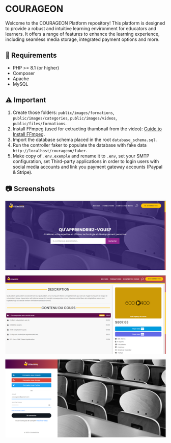 # COURAGEON
Welcome to the COURAGEON Platform repository! This platform is designed to provide a robust and intuitive learning 
environment for educators and learners. It offers a range of features to enhance the learning experience, 
including seamless media storage, integrated payment options and more.

## :wrench: Requirements

-   PHP >= 8.1 (or higher)
-   Composer
-   Apache
-   MySQL

## :warning: Important
1. Create those folders: `public/images/formations`, `public/images/categories`, `public/images/videos`, `public/files/formations`.
2. Install FFmpeg (used for extracting thumbnail from the video): [Guide to Install FFmpeg](https://phoenixnap.com/kb/ffmpeg-windows).
3. Import the database schema placed in the root `database_schema.sql`.
4. Run the controller faker to populate the database with fake data `http://localhost/courageon/faker`.
5. Make copy of `.env.exemple` and rename it to `.env`, set your SMTP configuration, set Third-party applications in order to login users with social media accounts and link you payment gateway accounts (Paypal & Stripe).

## :camera: Screenshots

![Screenshot 1](./Public/images/github_images/screen1.png)


![Screenshot 2](./Public/images/github_images/screen2.png)


![Screenshot 3](./Public/images/github_images/screen3.png)

